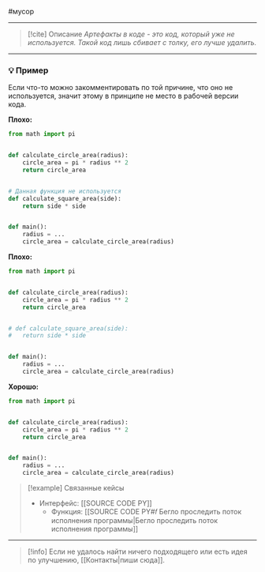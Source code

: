 #мусор 
***

> [!cite] Описание
>_Артефакты в коде - это код, который уже не используется.
Такой код лишь сбивает с толку, его лучше удалить._

***
### 💡 Пример
Если что-то можно закомментировать по той причине, что оно не используется, значит этому в принципе не место в рабочей версии кода.

**Плохо:**
```python
from math import pi


def calculate_circle_area(radius):
	circle_area = pi * radius ** 2
	return circle_area


# Данная функция не используется
def calculate_square_area(side):
	return side * side


def main():
	radius = ...
	circle_area = calculate_circle_area(radius)
```

**Плохо:**
```python
from math import pi


def calculate_circle_area(radius):
	circle_area = pi * radius ** 2
	return circle_area


# def calculate_square_area(side):
#	return side * side


def main():
	radius = ...
	circle_area = calculate_circle_area(radius)
```

**Хорошо:**
```python
from math import pi


def calculate_circle_area(radius):
	circle_area = pi * radius ** 2
	return circle_area


def main():
	radius = ...
	circle_area = calculate_circle_area(radius)
```

> [!example] Связанные кейсы
>- Интерфейс: [[SOURCE CODE PY]]
>	- Функция: [[SOURCE CODE PY#𝑓 Бегло проследить поток исполнения программы|Бегло проследить поток исполнения программы]]

***

> [!info]
> Если не удалось найти ничего подходящего или есть идея по улучшению, [[Контакты|пиши сюда]].
